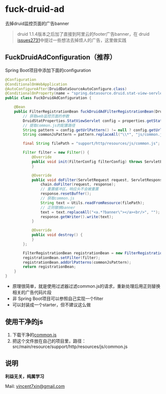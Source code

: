 # fuck-druid-ad
去掉druid监控页面的广告banner

> druid 1.1.4版本之后加了直接到阿里云的footer广告banner，在 druid [issues2731](https://github.com/alibaba/druid/issues/2731#issuecomment-428277842)中提过一些想法去掉烦人的广告，这里做实践

## FuckDruidAdConfiguration（推荐）

Spring Boot项目中添加下面的configuration

```java
@Configuration
@ConditionalOnWebApplication
@AutoConfigureAfter(DruidDataSourceAutoConfigure.class)
@ConditionalOnProperty(name = "spring.datasource.druid.stat-view-servlet.enabled", havingValue = "true", matchIfMissing = true)
public class FuckDruidAdConfiguration {

    @Bean
    public FilterRegistrationBean fuckDruidAdFilterRegistrationBean(DruidStatProperties properties) {
        // 获取web监控页面的参数
        DruidStatProperties.StatViewServlet config = properties.getStatViewServlet();
        // 提取common.js的配置路径
        String pattern = config.getUrlPattern() != null ? config.getUrlPattern() : "/druid/*";
        String commonJsPattern = pattern.replaceAll("\\*", "js/common.js");

        final String filePath = "support/http/resources/js/common.js";

        Filter filter = new Filter() {
            @Override
            public void init(FilterConfig filterConfig) throws ServletException {
            }

            @Override
            public void doFilter(ServletRequest request, ServletResponse response, FilterChain chain) throws IOException, ServletException {
                chain.doFilter(request, response);
                // 重置缓冲区，响应头不会被重置
                response.resetBuffer();
                // 获取common.js
                String text = Utils.readFromResource(filePath);
                // 正则替换banner
                text = text.replaceAll("<a.*?banner\"></a><br/>", "");
                response.getWriter().write(text);
            }

            @Override
            public void destroy() {
            }
        };

        FilterRegistrationBean registrationBean = new FilterRegistrationBean();
        registrationBean.setFilter(filter);
        registrationBean.addUrlPatterns(commonJsPattern);
        return registrationBean;
    }
}
```

- 原理很简单，就是使用过滤器过滤common.js的请求，重新处理后用正则替换相关的广告代码片段
- 非 Spring Boot项目可以参照自己实现一个filter
- 可以封装成一个starter，但不建议这么做

## 使用干净的js

1. 下载干净的[common.js](https://raw.githubusercontent.com/alibaba/druid/35ff7bafad6b5fdad6ed174e6bfbde8fa6396f46/src/main/resources/support/http/resources/js/common.js)
1. 把这个文件放在自己的项目里，路径：src/main/resource/support/http/resources/js/common.js

## 说明

**利益无关，纯属学习**

Mail: vincent7xin@gmail.com
